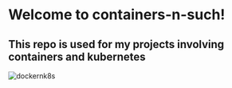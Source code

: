 # Welcome to containers-n-such!

## This repo is used for my projects involving containers and kubernetes

![dockernk8s](https://user-images.githubusercontent.com/116639830/218868803-14503270-1bb6-4333-bf24-685bee62083a.png)
